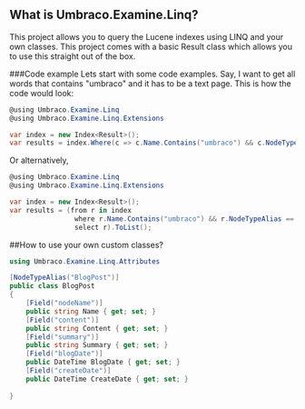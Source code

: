 ## What is Umbraco.Examine.Linq?
This project allows you to query the Lucene indexes using LINQ and your own classes.  This project comes with a basic Result class which allows you to use this straight out of the box.

###Code example
Lets start with some code examples.  Say, I want to get all words that contains "umbraco" and it has to be a text page.  This is how the code would look:
```C#
@using Umbraco.Examine.Linq
@using Umbraco.Examine.Linq.Extensions

var index = new Index<Result>();
var results = index.Where(c => c.Name.Contains("umbraco") && c.NodeTypeAlias == "textpage").ToList();
```
Or alternatively,
```C#
@using Umbraco.Examine.Linq
@using Umbraco.Examine.Linq.Extensions

var index = new Index<Result>();
var results = (from r in index
                where r.Name.Contains("umbraco") && r.NodeTypeAlias == "textpage"
                select r).ToList();
```

##How to use your own custom classes?
```C#
using Umbraco.Examine.Linq.Attributes

[NodeTypeAlias("BlogPost")]
public class BlogPost
{
    [Field("nodeName")]
    public string Name { get; set; }
    [Field("content")]
    public string Content { get; set; }
    [Field("summary")]
    public string Summary { get; set; }
    [Field("blogDate")]
    public DateTime BlogDate { get; set; }
    [Field("createDate")]
    public DateTime CreateDate { get; set; }
    
}

```
